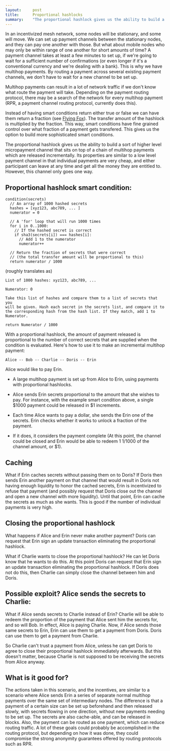 ```yaml
---
layout:     post
title:      Proportional hashlocks
summary:    "The proportional hashlock gives us the ability to build a sort of higher level micropayment channel that sits on top of a chain of multihop payments which are released incrementally."
---
```


In an incentivized mesh network, some nodes will be stationary, and some will move. We can set up payment channels between the stationary nodes, and they can pay one another with those. But what about mobile nodes who may only be within range of one another for short amounts of time? A payment channel takes at least a few minutes to set up, if we're going to wait for a sufficient number of confirmations (or even longer if it's a conventional currency and we're dealing with a bank). This is why we have multihop payments. By routing a payment across several existing payment channels, we don't have to wait for a new channel to be set up.

Multihop payments can result in a lot of network traffic if we don't know what route the payment will take. Depending on the payment routing protocol, there may be a search of the network for every multihop payment (RPR, a payment channel routing protocol, currently does this).

Instead of having smart conditions return either true or false we can have them return a fraction (see [Flying Fox](https://github.com/BumblebeeBat/FlyingFox)). The transfer amount of the hashlock is multiplied by the fraction. This way, smart conditions have fine grained control over what fraction of a payment gets transfered. This gives us the option to build more sophisticated smart conditions.

The proportional hashlock gives us the ability to build a sort of higher level micropayment channel that sits on top of a chain of multihop payments which are released incrementally. Its properties are similar to a low level payment channel in that individual payments are very cheap, and either participant can leave at any time and get all the money they are entitled to. However, this channel only goes one way.

## Proportional hashlock smart condition:

    condition(secrets)
      // An array of 1000 hashed secrets
      hashes = [xyz123, abc789, ... ]
      numerator = 0

      // A 'for' loop that will run 1000 times
      for i in 0..1000:
        // If the hashed secret is correct
        if sha3(secrets[i]) === hashes[i]:
          // Add 1 to the numerator
          numerator++

      // Return the fraction of secrets that were correct
      // (the total transfer amount will be proportional to this)
      return numerator / 1000

(roughly translates as)

    List of 1000 hashes: xyz123, abc789, ...

    Numerator: 0

    Take this list of hashes and compare them to a list of secrets that you
    will be given. Hash each secret in the secrets list, and compare it to
    the corresponding hash from the hash list. If they match, add 1 to
    Numerator.

    return Numerator / 1000

With a proportional hashlock, the amount of payment released is proportional to the number of correct secrets that are supplied when the condition is evaluated. Here's how to use it to make an incremental multihop payment:

`Alice -- Bob -- Charlie -- Doris -- Erin`

Alice would like to pay Erin.

- A large multihop payment is set up from Alice to Erin, using payments with proportional hashlocks.

- Alice sends Erin secrets proportional to the amount that she wishes to pay. For instance, with the example smart condition above, a single $1000 payment could be released in $1 increments.

- Each time Alice wants to pay a dollar, she sends the Erin one of the secrets. Erin checks whether it works to unlock a fraction of the payment.

- If it does, it considers the payment complete (At this point, the channel could be closed and Erin would be able to redeem 1 1/1000 of the channel amount, or $1).

## Caching

What if Erin caches secrets without passing them on to Doris? If Doris then sends Erin another payment on that channel that would result in Doris not having enough liquidity to honor the cached secrets, Erin is incentivized to refuse that payment (and possibly request that Doris close out the channel and open a new channel with more liquidity). Until that point, Erin can cache the secrets as much as she wants. This is good if the number of individual payments is very high.

## Closing the proportional hashlock

What happens if Alice and Erin never make another payment? Doris can request that Erin sign an update transaction eliminating the proportional hashlock.

What if Charlie wants to close the proportional hashlock? He can let Doris know that he wants to do this. At this point Doris can request that Erin sign an update transaction eliminating the proportional hashlock. If Doris does not do this, then Charlie can simply close the channel between him and Doris.

## Possible exploit? Alice sends the secrets to Charlie:

What if Alice sends secrets to Charlie instead of Erin? Charlie will be able to redeem the proportion of the payment that Alice sent him the secrets for, and so will Bob. In effect, Alice is paying Charlie. Now, if Alice sends those same secrets to Erin, Erin can use them to get a payment from Doris. Doris can use them to get a payment from Charlie.

So Charlie can't trust a payment from Alice, unless he can get Doris to agree to close their proportional hashlock immediately afterwards. But this doesn't matter, because Charlie is not supposed to be receiving the secrets from Alice anyway.

## What is it good for?

The actions taken in this scenario, and the incentives, are similar to a scenario where Alice sends Erin a series of separate normal multihop payments over the same set of intermediary nodes. The difference is that a payment of a certain size can be set up beforehand and then released slowly, with secrets flowing in one direction, without new payments needing to be set up. The secrets are also cache-able, and can be released in blocks. Also, the payment can be routed as one payment, which can reduce routing traffic. A lot of these goals could probably be accomplished in the routing protocol, but depending on how it was done, they could compromise the strong anonymity guarantees offered by routing protocols such as RPR.


